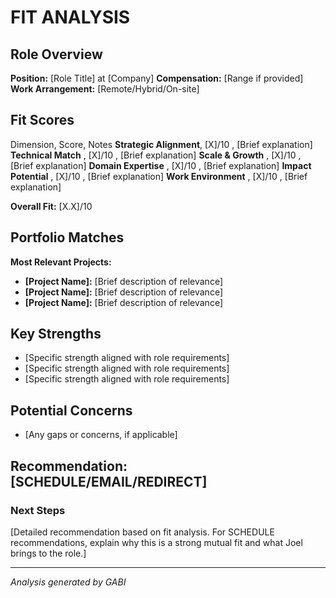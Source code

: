 # FIT ANALYSIS

## Role Overview
**Position:** [Role Title] at [Company]
**Compensation:** [Range if provided]
**Work Arrangement:** [Remote/Hybrid/On-site]

## Fit Scores

Dimension, Score, Notes
**Strategic Alignment**, [X]/10 , [Brief explanation]
**Technical Match** , [X]/10 , [Brief explanation]
**Scale & Growth** , [X]/10 , [Brief explanation]
**Domain Expertise** , [X]/10 , [Brief explanation]
**Impact Potential** , [X]/10 , [Brief explanation]
**Work Environment** , [X]/10 , [Brief explanation]

**Overall Fit:** [X.X]/10

## Portfolio Matches
**Most Relevant Projects:**
- **[Project Name]:** [Brief description of relevance]
- **[Project Name]:** [Brief description of relevance]
- **[Project Name]:** [Brief description of relevance]

## Key Strengths
- [Specific strength aligned with role requirements]
- [Specific strength aligned with role requirements]
- [Specific strength aligned with role requirements]

## Potential Concerns
- [Any gaps or concerns, if applicable]

## Recommendation: **[SCHEDULE/EMAIL/REDIRECT]**

### Next Steps
[Detailed recommendation based on fit analysis. For SCHEDULE recommendations, explain why this is a strong mutual fit and what Joel brings to the role.]

---
*Analysis generated by GABI*
